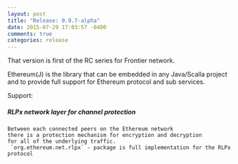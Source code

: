 ```yaml
---
layout: post
title: "Release: 0.9.7-alpha"
date: 2015-07-29 17:03:57 -0400
comments: true
categories: release
---
```


That version is first of the RC series for Frontier network.

 Ethereum(J) is the library that can be embedded in any Java/Scalla project
 and to provide full support for Ethereum protocol and sub services.

Support: 

##### RLPx network layer for channel protection
  
    Between each connected peers on the Ethereum network 
	there is a protection mechanism for encryption and decryption
	for all of the underlying traffic. 
	 `org.ethereum.net.rlpx` - package is full implementation for the RLPx protocol
    

<!--more-->
